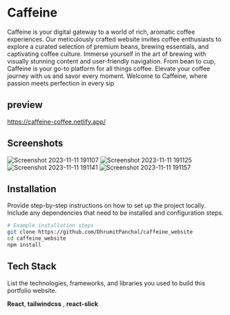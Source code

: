 # Caffeine
Caffeine is your digital gateway to a world of rich, aromatic coffee experiences. Our meticulously crafted website invites coffee enthusiasts to explore a curated selection of premium beans, brewing essentials, and captivating coffee culture. Immerse yourself in the art of brewing with visually stunning content and user-friendly navigation. From bean to cup, Caffeine is your go-to platform for all things coffee. Elevate your coffee journey with us and savor every moment. Welcome to Caffeine, where passion meets perfection in every sip
## preview 
[https://caffeine-coffee.netlify.app/
](https://caffeine-coffee.netlify.app/)

## Screenshots

![Screenshot 2023-11-11 191107](https://github.com/DhrumitPanchal/caffeine_website/assets/118439793/b316415c-4b16-4f4a-8516-129b3967fe6d)
![Screenshot 2023-11-11 191125](https://github.com/DhrumitPanchal/caffeine_website/assets/118439793/89293115-5886-4815-9dde-e6099a4edb7d)
![Screenshot 2023-11-11 191141](https://github.com/DhrumitPanchal/caffeine_website/assets/118439793/494e8e73-205e-4bbb-b9e8-e877be57ae96)
![Screenshot 2023-11-11 191157](https://github.com/DhrumitPanchal/caffeine_website/assets/118439793/f5e58754-7e54-4f1e-bd20-0817c28d8a49)


## Installation

Provide step-by-step instructions on how to set up the project locally. Include any dependencies that need to be installed and configuration steps.
```bash
# Example installation steps
git clone https://github.com/DhrumitPanchal/caffeine_website
cd caffeine_website
npm install
```
    
## Tech Stack
List the technologies, frameworks, and libraries you used to build this portfolio website.


**React**,
**tailwindcss** , 
**react-slick** 
